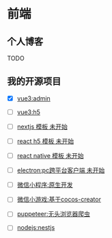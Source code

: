 # 前端

## 个人博客
TODO

## 我的开源项目
* [x] [vue3:admin](https://github.com/qinmao/vue_admin_web)

* [ ] [vue3:h5](https://github.com/qinmao/vue-h5-template)
* [ ] [nextjs 模板 未开始]()
* [ ] [react h5 模板 未开始]()
* [ ] [react native 模板 未开始]()
* [ ] [electron:pc跨平台客户端 未开始]()
* [ ] [微信小程序:原生开发]()
* [ ] [微信小游戏:基于cocos-creator]()
* [ ] [puppeteer:无头浏览器爬虫]()
* [ ] [nodejs:nestjs](https://github.com/qinmao/node-nestjs-template)
